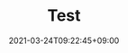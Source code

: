 ---
title: "Test"
description: 
date: 2021-03-24T09:22:45+09:00
image: 
math: 
license: 
hidden: false
comments: true
draft: true
---